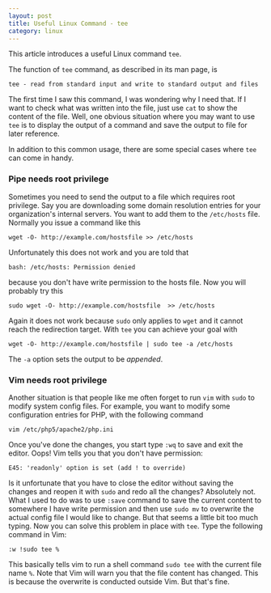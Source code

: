 ```yaml
---
layout: post
title: Useful Linux Command - tee
category: linux
---
```


This article introduces a useful Linux command `tee`.

<!--more-->

The function of `tee` command, as described in its man page, is

```
tee - read from standard input and write to standard output and files
```

The first time I saw this command, I was wondering why I need that. If I want to check what was written into the file, just use `cat` to show the content of the file. Well, one obvious situation where you may want to use `tee` is to display the output of a command and save the output to file for later reference.

In addition to this common usage, there are some special cases where `tee` can come in handy.

### Pipe needs root privilege

Sometimes you need to send the output to a file which requires root privilege. Say you are downloading some domain resolution entries for your organization's internal servers. You want to add them to the `/etc/hosts` file. Normally you issue a command like this

```
wget -O- http://example.com/hostsfile >> /etc/hosts
```

Unfortunately this does not work and you are told that

```
bash: /etc/hosts: Permission denied
```

because you don't have write permission to the hosts file. Now you will probably try this

```
sudo wget -O- http://example.com/hostsfile  >> /etc/hosts
```

Again it does not work because `sudo` only applies to `wget` and it cannot reach the redirection target. With `tee` you can achieve your goal with

```
wget -O- http://example.com/hostsfile | sudo tee -a /etc/hosts
```

The `-a` option sets the output to be _appended_.

### Vim needs root privilege

Another situation is that people like me often forget to run `vim` with `sudo` to modify system config files. For example, you want to modify some configuration entries for PHP, with the following command

```
vim /etc/php5/apache2/php.ini
```

Once you've done the changes, you start type `:wq` to save and exit the editor. Oops! Vim tells you that you don't have permission:

```
E45: 'readonly' option is set (add ! to override)
```

Is it unfortunate that you have to close the editor without saving the changes and reopen it with `sudo` and redo all the changes? Absolutely not. What I used to do was to use `:save` command to save the current content to somewhere I have write permission and then use `sudo mv` to overwrite the actual config file I would like to change. But that seems a little bit too much typing. Now you can solve this problem in place with `tee`. Type the following command in Vim:

```
:w !sudo tee %
```

This basically tells vim to run a shell command `sudo tee` with the current file name `%`. Note that Vim will warn you that the file content has changed. This is because the overwrite is conducted outside Vim. But that's fine.
